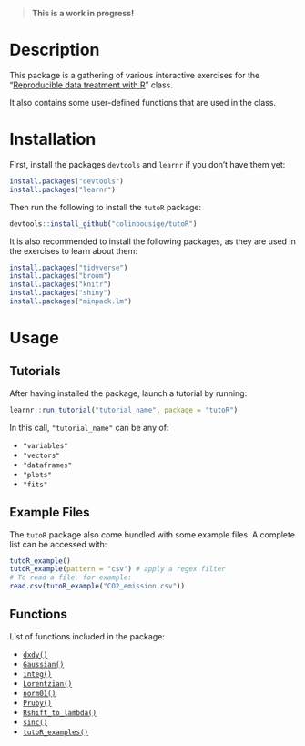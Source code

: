 
> **This is a work in progress!**

# Description

This package is a gathering of various interactive exercises for the
“[Reproducible data treatment with R](http://lmi.cnrs.fr/r/)” class.

It also contains some user-defined functions that are used in the class.

# Installation

First, install the packages `devtools` and `learnr` if you don’t have
them yet:

``` r
install.packages("devtools")
install.packages("learnr")
```

Then run the following to install the `tutoR` package:

``` r
devtools::install_github("colinbousige/tutoR")
```

It is also recommended to install the following packages, as they are
used in the exercises to learn about them:

``` r
install.packages("tidyverse")
install.packages("broom")
install.packages("knitr")
install.packages("shiny")
install.packages("minpack.lm")
```

# Usage

## Tutorials

After having installed the package, launch a tutorial by running:

``` r
learnr::run_tutorial("tutorial_name", package = "tutoR")
```

In this call, `"tutorial_name"` can be any of:

-   `"variables"`
-   `"vectors"`
-   `"dataframes"`
-   `"plots"`
-   `"fits"`

## Example Files

The `tutoR` package also come bundled with some example files. A
complete list can be accessed with:

``` r
tutoR_example()
tutoR_example(pattern = "csv") # apply a regex filter
# To read a file, for example:
read.csv(tutoR_example("CO2_emission.csv"))
```

## Functions

List of functions included in the package:

-   [`dxdy()`](R/dxdy.R)
-   [`Gaussian()`](R/Gaussian.R)
-   [`integ()`](R/integ.R)
-   [`Lorentzian()`](R/Lorentzian.R)
-   [`norm01()`](R/norm01.R)
-   [`Pruby()`](R/Pruby.R)
-   [`Rshift_to_lambda()`](R/Rshift_to_lambda.R)
-   [`sinc()`](R/sinc.R)
-   [`tutoR_examples()`](R/tutoR_example.R)
